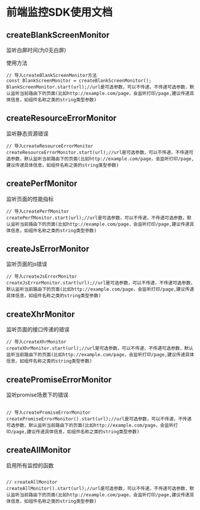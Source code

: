 # 前端监控SDK使用文档

## createBlankScreenMonitor

监听白屏时间(为0无白屏)

使用方法

```
// 导入createBlankScreenMonitor方法
const BlankScreenMonitor = createBlankScreenMonitor();
BlankScreenMonitor.start(url);//url是可选参数，可以不传递，不传递可选参数，默认监听当前路由下的页面(比如http://example.com/page，会监听打印/page,建议传递具体信息，如组件名称之类的string类型参数)

```

## createResourceErrorMonitor

监听静态资源错误

```
// 导入createResourceErrorMonitor
createResourceErrorMonitor.start(url);//url是可选参数，可以不传递，不传递可选参数，默认监听当前路由下的页面(比如http://example.com/page，会监听打印/page,建议传递具体信息，如组件名称之类的string类型参数)

```

## createPerfMonitor

监听页面的性能指标

```
// 导入createPerfMonitor
createPerfMonitor.start(url);//url是可选参数，可以不传递，不传递可选参数，默认监听当前路由下的页面(比如http://example.com/page，会监听打印/page,建议传递具体信息，如组件名称之类的string类型参数)

```

## createJsErrorMonitor

监听页面的js错误

```
// 导入createJsErrorMonitor
createJsErrorMonitor.start(url);//url是可选参数，可以不传递，不传递可选参数，默认监听当前路由下的页面(比如http://example.com/page，会监听打印/page,建议传递具体信息，如组件名称之类的string类型参数)

```

## createXhrMonitor

监听页面的接口传递的错误

```
// 导入createXhrMonitor
createXhrMonitor.start(url);//url是可选参数，可以不传递，不传递可选参数，默认监听当前路由下的页面(比如http://example.com/page，会监听打印/page,建议传递具体信息，如组件名称之类的string类型参数)

```

## createPromiseErrorMonitor
监听promise场景下的错误

```

// 导入createPromiseErrorMonitor
createPromiseErrorMonitor().start(url);//url是可选参数，可以不传递，不传递可选参数，默认监听当前路由下的页面(比如http://example.com/page，会监听打印/page,建议传递具体信息，如组件名称之类的string类型参数)

```

## createAllMonitor

启用所有监控的函数

```

// createAllMonitor
createAllMonitor().start(url);//url是可选参数，可以不传递，不传递可选参数，默认监听当前路由下的页面(比如http://example.com/page，会监听打印/page,建议传递具体信息，如组件名称之类的string类型参数)

```